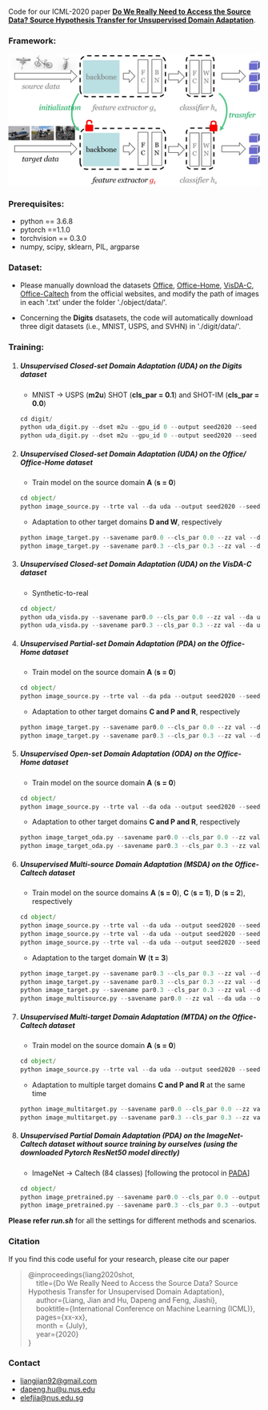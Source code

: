 Code for our ICML-2020 paper [**Do We Really Need to Access the Source Data? Source Hypothesis Transfer for Unsupervised Domain Adaptation**](https://arxiv.org/abs/2002.08546). 

### Framework:  

<img src="figs/shot.jpg" width="600"/>

### Prerequisites:
- python == 3.6.8
- pytorch ==1.1.0
- torchvision == 0.3.0
- numpy, scipy, sklearn, PIL, argparse

### Dataset:

- Please manually download the datasets [Office](https://drive.google.com/file/d/0B4IapRTv9pJ1WGZVd1VDMmhwdlE/view), [Office-Home](https://drive.google.com/file/d/0B81rNlvomiwed0V1YUxQdC1uOTg/view), [VisDA-C](https://github.com/VisionLearningGroup/taskcv-2017-public/tree/master/classification), [Office-Caltech](http://www.vision.caltech.edu/Image_Datasets/Caltech101/101_ObjectCategories.tar.gz) from the official websites, and modify the path of images in each '.txt' under the folder './object/data/'.

- Concerning the **Digits** dsatasets, the code will automatically download three digit datasets (i.e., MNIST, USPS, and SVHN) in './digit/data/'.

### Training:
1. ##### Unsupervised Closed-set Domain Adaptation (UDA) on the Digits dataset
	- MNIST -> USPS (**m2u**)   SHOT (**cls_par = 0.1**) and SHOT-IM (**cls_par = 0.0**)
	```python
	cd digit/
	python uda_digit.py --dset m2u --gpu_id 0 --output seed2020 --seed 2020 --cls_par 0.0
	python uda_digit.py --dset m2u --gpu_id 0 --output seed2020 --seed 2020 --cls_par 0.1
	```
	
2. ##### Unsupervised Closed-set Domain Adaptation (UDA) on the Office/ Office-Home dataset
	- Train model on the source domain **A** (**s = 0**)
    ```python
    cd object/
    python image_source.py --trte val --da uda --output seed2020 --seed 2020 --gpu_id 0 --dset office --max_epoch 30 --s 0
    ```
	
	- Adaptation to other target domains **D and W**, respectively
    ```python
    python image_target.py --savename par0.0 --cls_par 0.0 --zz val --da uda --output seed2020 --seed 2020 --gpu_id 0 --dset office --max_epoch 30 --s 0
    python image_target.py --savename par0.3 --cls_par 0.3 --zz val --da uda --output seed2020 --seed 2020 --gpu_id 0 --dset office --max_epoch 30 --s 0  
    ```

3. ##### Unsupervised Closed-set Domain Adaptation (UDA) on the VisDA-C dataset
	- Synthetic-to-real 
    ```python
    cd object/
	python uda_visda.py --savename par0.0 --cls_par 0.0 --zz val --da uda --output seed2020 --seed 2020 --gpu_id 0 --max_epoch 3
	python uda_visda.py --savename par0.3 --cls_par 0.3 --zz val --da uda --output seed2020 --seed 2020 --gpu_id 0 --max_epoch 3
	 ```
	
4. ##### Unsupervised Partial-set Domain Adaptation (PDA) on the Office-Home dataset
	- Train model on the source domain **A** (**s = 0**)
	```python
	cd object/
	python image_source.py --trte val --da pda --output seed2020 --seed 2020 --gpu_id 0 --dset office-home --max_epoch 30 --s 0
	```

	- Adaptation to other target domains **C and P and R**, respectively
	```python
	python image_target.py --savename par0.0 --cls_par 0.0 --zz val --da pda --gent '' --threshold 10 --output seed2020 --seed 2020 --gpu_id 0 --dset office-home --max_epoch 30 --s 0
	python image_target.py --savename par0.3 --cls_par 0.3 --zz val --da pda --gent '' --threshold 10 --output seed2020 --seed 2020 --gpu_id 0 --dset office-home --max_epoch 30 --s 0
   ```

5. ##### Unsupervised Open-set Domain Adaptation (ODA) on the Office-Home dataset
	- Train model on the source domain **A** (**s = 0**)
	```python
	cd object/
	python image_source.py --trte val --da oda --output seed2020 --seed 2020 --gpu_id 0 --dset office-home --max_epoch 30 --s 0
	```
	
	- Adaptation to other target domains **C and P and R**, respectively
	```python
	python image_target_oda.py --savename par0.0 --cls_par 0.0 --zz val --da oda --output seed2020 --seed 2020 --gpu_id 0 --dset office-home --max_epoch 30 --s 0
	python image_target_oda.py --savename par0.3 --cls_par 0.3 --zz val --da oda --output seed2020 --seed 2020 --gpu_id 0 --dset office-home --max_epoch 30 --s 0
	```

6. ##### Unsupervised Multi-source Domain Adaptation (MSDA) on the Office-Caltech dataset
	- Train model on the source domains **A** (**s = 0**), **C** (**s = 1**), **D** (**s = 2**), respectively
	```python
	cd object/
	python image_source.py --trte val --da uda --output seed2020 --seed 2020 --gpu_id 0 --dset office-caltech --net resnet101 --max_epoch 30 --s 0
	python image_source.py --trte val --da uda --output seed2020 --seed 2020 --gpu_id 0 --dset office-caltech --net resnet101 --max_epoch 30 --s 1
	python image_source.py --trte val --da uda --output seed2020 --seed 2020 --gpu_id 0 --dset office-caltech --net resnet101 --max_epoch 30 --s 2
	```
	
	- Adaptation to the target domain **W** (**t = 3**)
	```python
	python image_target.py --savename par0.3 --cls_par 0.3 --zz val --da uda --output seed2020 --seed 2020 --gpu_id 0 --issave 1 --dset office-caltech --net resnet101 --max_epoch 30 --s 0
	python image_target.py --savename par0.3 --cls_par 0.3 --zz val --da uda --output seed2020 --seed 2020 --gpu_id 0 --issave 1 --dset office-caltech --net resnet101 --max_epoch 30 --s 1
	python image_target.py --savename par0.3 --cls_par 0.3 --zz val --da uda --output seed2020 --seed 2020 --gpu_id 0 --issave 1 --dset office-caltech --net resnet101 --max_epoch 30 --s 2
	python image_multisource.py --savename par0.0 --zz val --da uda --output seed2020 --seed 2020 --gpu_id 0 --dset office-caltech --net resnet101 --max_epoch 30 --t 3
	```
	
7. ##### Unsupervised Multi-target Domain Adaptation (MTDA) on the Office-Caltech dataset
	- Train model on the source domain **A** (**s = 0**)
	```python
	cd object/
	python image_source.py --trte val --da uda --output seed2020 --seed 2020 --gpu_id 0 --dset office-caltech --net resnet101 --max_epoch 30 --s 0
	```
	
	- Adaptation to multiple target domains **C and P and R** at the same time
	```python
	python image_multitarget.py --savename par0.0 --cls_par 0.0 --zz val --da uda --output seed2020 --seed 2020 --gpu_id 0 --dset office-caltech --net resnet101 --max_epoch 30 --s 0
	python image_multitarget.py --savename par0.3 --cls_par 0.3 --zz val --da uda --output seed2020 --seed 2020 --gpu_id 0 --dset office-caltech --net resnet101 --max_epoch 30 --s 0
	```

8. ##### Unsupervised Partial Domain Adaptation (PDA) on the ImageNet-Caltech dataset without source training by ourselves (using the downloaded Pytorch ResNet50 model directly)
	- ImageNet -> Caltech (84 classes) [following the protocol in [PADA](https://github.com/thuml/PADA/tree/master/pytorch/data/imagenet-caltech)]
	```python
	cd object/
	python image_pretrained.py --savename par0.0 --cls_par 0.0 --output seed2020 --seed 2020 --gpu_id 0 --max_epoch 30
	python image_pretrained.py --savename par0.3 --cls_par 0.3 --output seed2020 --seed 2020 --gpu_id 0 --max_epoch 30
	```

**Please refer *run.sh*** for all the settings for different methods and scenarios.

### Citation

If you find this code useful for your research, please cite our paper

> @inproceedings{liang2020shot,  
>  &nbsp; &nbsp;  title={Do We Really Need to Access the Source Data? Source Hypothesis Transfer for Unsupervised Domain Adaptation},  
>  &nbsp; &nbsp;  author={Liang, Jian and Hu, Dapeng and Feng, Jiashi},  
>  &nbsp; &nbsp;  booktitle={International Conference on Machine Learning (ICML)},  
>  &nbsp; &nbsp;  pages={xx-xx},  
>  &nbsp; &nbsp;  month = {July},  
>  &nbsp; &nbsp;  year={2020}  
> }

### Contact

- [liangjian92@gmail.com](mailto:liangjian92@gmail.com)
- [dapeng.hu@u.nus.edu](mailto:dapeng.hu@u.nus.edu)
- [elefjia@nus.edu.sg](mailto:elefjia@nus.edu.sg)
